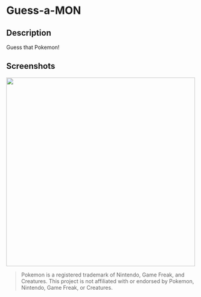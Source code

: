 # Guess-a-MON

## Description

Guess that Pokemon!

## Screenshots

<img width="500" src="https://github.com/user-attachments/assets/5e9497a0-ecf3-429e-85fe-d36d15ab0af2" />

> Pokemon is a registered trademark of Nintendo, Game Freak, and Creatures. This project is not affiliated with or endorsed by Pokemon, Nintendo, Game Freak, or Creatures.
